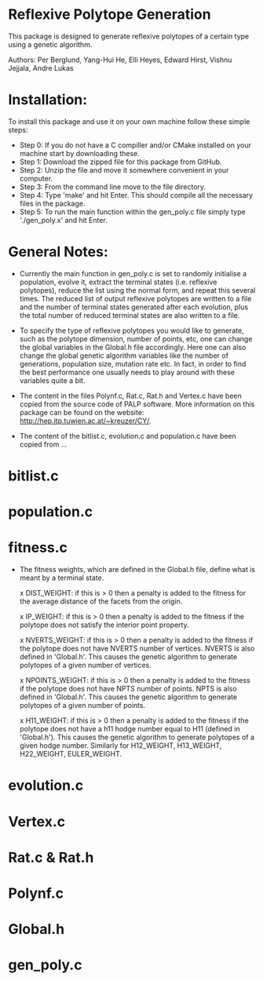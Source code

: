 # Reflexive Polytope Generation

This package is designed to generate reflexive polytopes of a certain type using a genetic algorithm. 

Authors: Per Berglund, Yang-Hui He, Elli Heyes, Edward Hirst, Vishnu Jejjala, Andre Lukas


# Installation:
To install this package and use it on your own machine follow these simple steps:
- Step 0: If you do not have a C compiller and/or CMake installed on your machine start by downloading these.
- Step 1: Download the zipped file for this package from GitHub.
- Step 2: Unzip the file and move it somewhere convenient in your computer.
- Step 3: From the command line move to the file directory. 
- Step 4: Type 'make' and hit Enter. This should compile all the necessary files in the package.
- Step 5: To run the main function within the gen_poly.c file simply type './gen_poly.x' and hit Enter. 


# General Notes:
- Currently the main function in gen_poly.c is set to randomly initialise a population, evolve it, 
  extract the terminal states (i.e. reflexive polytopes), reduce the list using the normal form,
  and repeat this several times. The reduced list of output reflexive polytopes are written to a file 
  and the number of terminal states generated after each evolution, plus the total number of reduced
  terminal states are also written to a file.
  
- To specify the type of reflexive polytopes you would like to generate, such as the polytope dimension,
  number of points, etc, one can change the global variables in the Global.h file accordingly. 
  Here one can also change the global genetic algorithm variables like the number of generations, 
  population size, mutation rate etc. In fact, in order to find the best performance one usually needs to
  play around with these variables quite a bit.  

- The content in the files Polynf.c, Rat.c, Rat.h and Vertex.c have been copied from the source code of 
  PALP software. More information on this package can be found on the website: http://hep.itp.tuwien.ac.at/~kreuzer/CY/.
  
- The content of the bitlist.c, evolution.c and population.c have been copied from ...

# bitlist.c


# population.c


# fitness.c


- The fitness weights, which are defined in the Global.h file, define what is meant
  by a terminal state.
    
  x DIST_WEIGHT: if this is > 0 then a penalty is added to the fitness for the average 
    distance of the facets from the origin.
    
  x IP_WEIGHT: if this is > 0 then a penalty is added to the fitness if the polytope
    does not satisfy the interior point property.

  x NVERTS_WEIGHT: if this is > 0 then a penalty is added to the fitness if the polytope
    does not have NVERTS number of vertices. NVERTS is also defined in 'Global.h'. This 
    causes the genetic algorithm to generate polytopes of a given number of vertices.
    
  x NPOINTS_WEIGHT: if this is > 0 then a penalty is added to the fitness if the polytope
    does not have NPTS number of points. NPTS is also defined in 'Global.h'. This 
    causes the genetic algorithm to generate polytopes of a given number of points.
    
  x H11_WEIGHT: if this is > 0 then a penalty is added to the fitness if the polytope does
    not have a h11 hodge number equal to H11 (defined in 'Global.h'). This causes the 
    genetic algorithm to generate polytopes of a given hodge number. Similarly for H12_WEIGHT,
    H13_WEIGHT, H22_WEIGHT, EULER_WEIGHT.


# evolution.c


# Vertex.c


# Rat.c & Rat.h


# Polynf.c


# Global.h


# gen_poly.c
    

